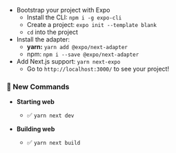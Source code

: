 
- Bootstrap your project with Expo
  - Install the CLI: `npm i -g expo-cli`
  - Create a project: `expo init --template blank`
  - `cd` into the project
- Install the adapter:
  - **yarn:** `yarn add @expo/next-adapter`
  - npm: `npm i --save @expo/next-adapter`
- Add Next.js support: `yarn next-expo`
  - Go to `http://localhost:3000/` to see your project!

### 🏁 New Commands

- **Starting web**
  - ✅ `yarn next dev`

- **Building web**
  - ✅ `yarn next build`
